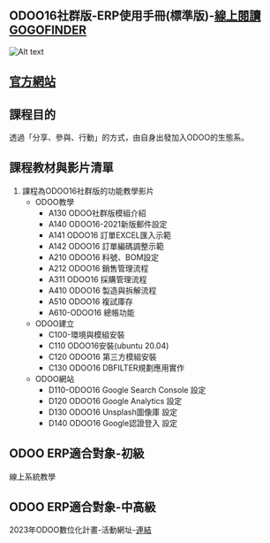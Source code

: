 ## ODOO16社群版-ERP使用手冊(標準版)-[線上閱讀GOGOFINDER](https://www.gogofinder.com.tw/book/content.php?id=11130)
![Alt text](https://github.com/ksharry/odoo-repository/blob/main/pic/99.png?raw=true)

## [官方網站 ](https://consultant.xienci.com/)
## 課程目的
透過「分享、參與、行動」的方式，由自身出發加入ODOO的生態系。

## 課程教材與影片清單
1. 課程為ODOO16社群版的功能教學影片
   + ODOO教學
     + A130 ODOO社群版模組介紹
     + A140 ODOO16-2021新版郵件設定
     + A141 ODOO16 訂單EXCEL匯入示範
     + A142 ODOO16 訂單編碼調整示範
     + A210 ODOO16 料號、BOM設定
     + A212 ODOO16 銷售管理流程
     + A311 ODOO16 採購管理流程
     + A410 ODOO16 製造與拆解流程
     + A510 ODOO16 複試庫存
     + A610-ODOO16 總帳功能
   + ODOO建立
     + C100-環境與模組安裝
     + C110 ODOO16安裝(ubuntu 20.04)
     + C120 ODOO16 第三方模組安裝
     + C130 ODOO16 DBFILTER規劃應用實作
   + ODOO網站
     + D110-ODOO16 Google Search Console 設定
     + D120 ODOO16 Google Analytics 設定
     + D130 ODOO16 Unsplash圖像庫 設定
     + D140 ODOO16 Google認證登入 設定

## ODOO ERP適合對象-初級
線上系統教學

## ODOO ERP適合對象-中高級
2023年ODOO數位化計畫-活動網址-[連結](https://consultant.xienci.com/blog/xienci-9/a000-odoo-2023-2)
